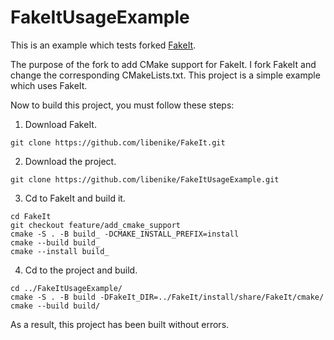 # FakeItUsageExample
This is an example which tests forked [FakeIt](https://github.com/libenike/FakeIt/tree/feature/add_cmake_support).

The purpose of the fork to add CMake support for FakeIt.
I fork FakeIt and change the corresponding CMakeLists.txt.
This project is a simple example which uses FakeIt.

Now to build this project, you must follow these steps:
1) Download FakeIt.

`git clone https://github.com/libenike/FakeIt.git`

2) Download the project.

`git clone https://github.com/libenike/FakeItUsageExample.git`

3) Cd to FakeIt and build it.

```
cd FakeIt
git checkout feature/add_cmake_support
cmake -S . -B build_ -DCMAKE_INSTALL_PREFIX=install
cmake --build build_
cmake --install build_
```


4) Cd to the project and build.

```
cd ../FakeItUsageExample/
cmake -S . -B build -DFakeIt_DIR=../FakeIt/install/share/FakeIt/cmake/
cmake --build build/
```

As a result, this project has been built without errors.
